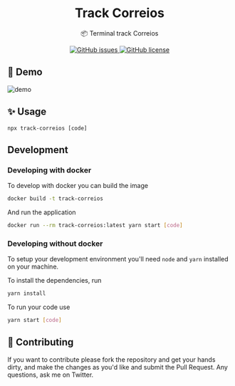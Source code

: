 <h1 align="center">Track Correios</h1>
<p align="center">📦 Terminal track Correios</p>

<p align="center">
  <a href="https://github.com/mauriciomutte/track-correios/issues">
    <img alt="GitHub issues" src="https://img.shields.io/github/issues/mauriciomutte/track-correios">
  </a>
  <a href="https://github.com/mauriciomutte/track-correios/blob/main/LICENSE">
    <img alt="GitHub license" src="https://img.shields.io/github/license/mauriciomutte/track-correios">
  </a>
</p>

## 🚀 Demo

![demo](https://user-images.githubusercontent.com/20569339/135551866-dcfcf2bc-c410-405b-924a-b46656014b4b.png)

## ✨ Usage

```
npx track-correios [code]
```

## Development

### Developing with docker
To develop with docker you can build the image
```bash
docker build -t track-correios
```
And run the application
```bash
docker run --rm track-correios:latest yarn start [code]
```

### Developing without docker
To setup your development environment you'll need `node` and `yarn` installed on your machine.

To install the dependencies, run
```bash
yarn install
```
To run your code use
```bash
yarn start [code]
```

## 📣 Contributing

If you want to contribute please fork the repository and get your hands dirty, and make the changes as you'd like and submit the Pull Request. Any questions, ask me on Twitter.
